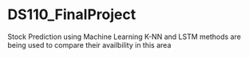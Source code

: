 # DS110_FinalProject
Stock Prediction using Machine Learning
K-NN and LSTM methods are being used to compare their availbility in this area
